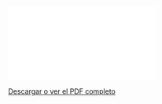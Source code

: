 ![Miniatura del PDF](./docs/BCG2025_frayleMJ_mazzaF.pdf)

[Descargar o ver el PDF completo](./docs/BCG2025_frayleMJ_mazzaF.pdf)

